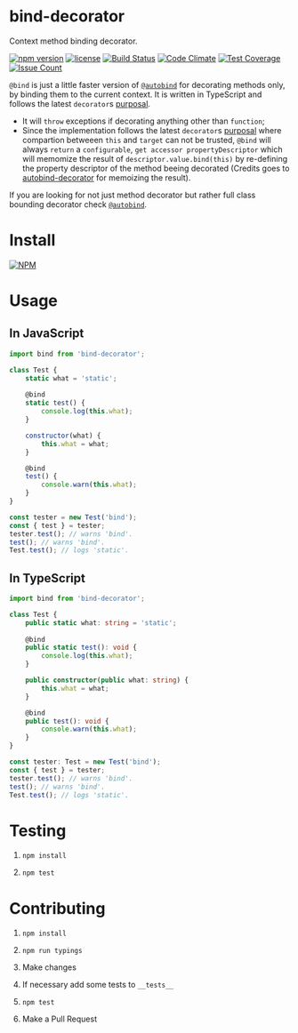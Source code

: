 # bind-decorator

Context method binding decorator.

[![npm version](https://badge.fury.io/js/bind-decorator.svg)](https://badge.fury.io/js/bind-decorator)
[![license](https://img.shields.io/badge/license-MIT-blue.svg)](https://github.com/NoHomey/bind-decorator)
[![Build Status](http://semaphoreci.com/api/v1/nohomey/bind-decorator/branches/master/badge.svg)](https://semaphoreci.com/nohomey/bind-decorator)
[![Code Climate](https://codeclimate.com/github/NoHomey/bind-decorator/badges/gpa.svg)](https://codeclimate.com/github/NoHomey/bind-decorator)
[![Test Coverage](https://codeclimate.com/github/NoHomey/bind-decorator/badges/coverage.svg)](https://codeclimate.com/github/NoHomey/bind-decorator/coverage)
[![Issue Count](https://codeclimate.com/github/NoHomey/bind-decorator/badges/issue_count.svg)](https://codeclimate.com/github/NoHomey/bind-decorator)

`@bind` is just a little faster version of [`@autobind`](https://github.com/andreypopp/autobind-decorator/blob/master/src/index.js) for decorating methods only, by binding them to the current context. It is written in TypeScript and follows the latest `decorator`s [purposal](http://tc39.github.io/proposal-decorators/).

- It will `throw` exceptions if decorating anything other than `function`;
- Since the implementation follows the latest `decorator`s [purposal](http://tc39.github.io/proposal-decorators/) where compartion betweeen `this` and `target` can not be trusted, `@bind` will always `return` a `configurable`, `get accessor propertyDescriptor` which will memomize the result of `descriptor.value.bind(this)` by re-defining the property descriptor of the method beeing decorated (Credits goes to [autobind-decorator](https://github.com/andreypopp/autobind-decorator/blob/master/src/index.js) for memoizing the result).

If you are looking for not just method decorator but rather full class bounding decorator check [`@autobind`](https://github.com/andreypopp/autobind-decorator/blob/master/src/index.js).

# Install

[![NPM](https://nodei.co/npm/bind-decorator.png?downloads=true&stars=true)](https://nodei.co/npm/bind-decorator/)

# Usage

## In JavaScript

```javascript
import bind from 'bind-decorator';

class Test {
    static what = 'static';
    
    @bind
    static test() {
        console.log(this.what);
    }

    constructor(what) {
        this.what = what;
    }

    @bind
    test() {
        console.warn(this.what);
    }
}

const tester = new Test('bind');
const { test } = tester;
tester.test(); // warns 'bind'.
test(); // warns 'bind'.
Test.test(); // logs 'static'.
```

## In TypeScript

```typescript
import bind from 'bind-decorator';

class Test {
    public static what: string = 'static';
    
    @bind
    public static test(): void {
        console.log(this.what);
    }

    public constructor(public what: string) {
        this.what = what;
    }

    @bind
    public test(): void {
        console.warn(this.what);
    }
}

const tester: Test = new Test('bind');
const { test } = tester;
tester.test(); // warns 'bind'.
test(); // warns 'bind'.
Test.test(); // logs 'static'.
```

# Testing

1. `npm install`

2. `npm test`

# Contributing

1. `npm install`

2. `npm run typings`

3. Make changes

4. If necessary add some tests to `__tests__`

5. `npm test`

6. Make a Pull Request
